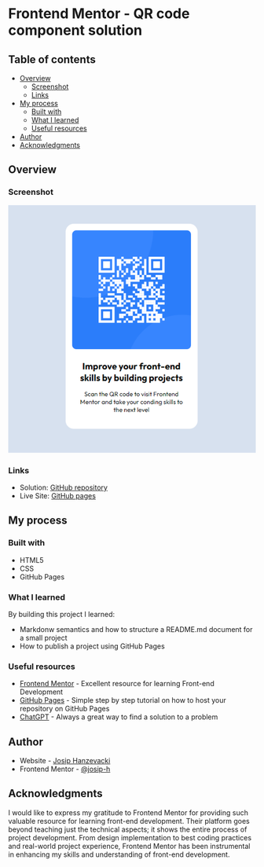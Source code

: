 # Frontend Mentor - QR code component solution

## Table of contents

- [Overview](#overview)
  - [Screenshot](#screenshot)
  - [Links](#links)
- [My process](#my-process)
  - [Built with](#built-with)
  - [What I learned](#what-i-learned)
  - [Useful resources](#useful-resources)
- [Author](#author)
- [Acknowledgments](#acknowledgments)

## Overview

### Screenshot

![Screenshot](./screenshot.png)

### Links

- Solution: [GitHub repository](https://github.com/josip-h/frontendmentor-qr-code-component)
- Live Site: [GitHub pages](https://josip-h.github.io/qr-code-component/)

## My process

### Built with

- HTML5
- CSS
- GitHub Pages

### What I learned

By building this project I learned:

- Markdonw semantics and how to structure a README.md document for a small project
- How to publish a project using GitHub Pages

### Useful resources

- [Frontend Mentor](https://www.frontendmentor.io/) - Excellent resource for learning Front-end Development
- [GitHub Pages](https://pages.github.com/) - Simple step by step tutorial on how to host your repository on GitHub Pages
- [ChatGPT](https://chatgpt.com/) - Always a great way to find a solution to a problem

## Author

- Website - [Josip Hanzevacki](https://github.com/josip-h)
- Frontend Mentor - [@josip-h](https://www.frontendmentor.io/profile/josip-h)

## Acknowledgments

I would like to express my gratitude to Frontend Mentor for providing such valuable resource for learning front-end development. Their platform goes beyond teaching just the technical aspects; it shows the entire process of project development. From design implementation to best coding practices and real-world project experience, Frontend Mentor has been instrumental in enhancing my skills and understanding of front-end development.